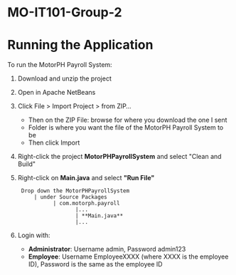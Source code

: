 # MO-IT101-Group-2

# **Running the Application**

To run the MotorPH Payroll System:

1. Download and unzip the project
2. Open in Apache NetBeans
3. Click File > Import Project > from ZIP…
      - Then on the ZIP File: browse for where you download the one I sent
      - Folder is where you want the file of the MotorPH Payroll System to be
      - Then click Import
4. Right-click the project **MotorPHPayrollSystem** and select "Clean and Build"
5. Right-click on **Main.java** and select **"Run File"**

        Drop down the MotorPHPayrollSystem
            | under Source Packages
                  | com.motorph.payroll
                         |...
                         | **Main.java**
                         |...
6. Login with:
      - **Administrator**: Username admin, Password admin123
      - **Employee**: Username EmployeeXXXX (where XXXX is the employee ID), Password is the same as the employee ID
